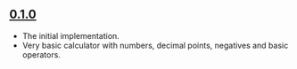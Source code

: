 ## [0.1.0]

- The initial implementation.
- Very basic calculator with numbers, decimal points, negatives and basic operators.

[0.1.0]: https://github.com/Virtheon/Calculator/releases/tag/v0.1.0